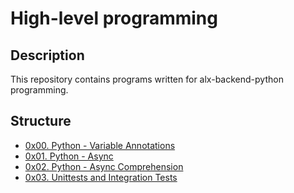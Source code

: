 # High-level programming

## Description

This repository contains programs written for alx-backend-python programming.

## Structure

- [0x00. Python - Variable Annotations](./0x00-python_variable_annotations)
- [0x01. Python - Async](./0x01-python_async_function)
- [0x02. Python - Async Comprehension](./0x02-python_async_comprehension)
- [0x03. Unittests and Integration Tests](./0x03-Unittests_and_integration_tests)

